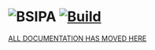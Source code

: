 # ![BSIPA](docs/images/banner_dark.svg) [![Build](https://github.com/nike4613/BeatSaber-IPA-Reloaded/workflows/Build/badge.svg)](https://github.com/nike4613/BeatSaber-IPA-Reloaded)

[ALL DOCUMENTATION HAS MOVED HERE](https://nike4613.github.io/BeatSaber-IPA-Reloaded/)

